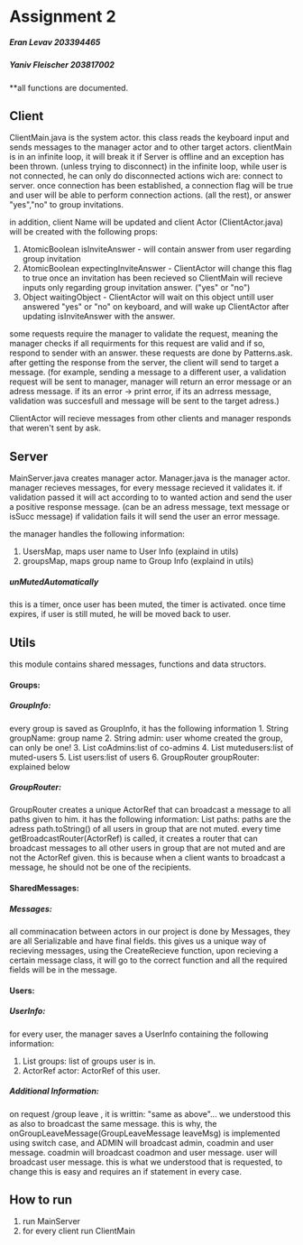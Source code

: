 Assignment 2
=========================

##### Eran Levav 203394465
##### Yaniv Fleischer 203817002


**all functions are documented.

## Client
ClientMain.java is the system actor.
this class reads the keyboard input and sends messages to the manager actor and to other 
target actors.
clientMain is in an infinite loop, it will break it if Server is offline and an exception has been thrown. (unless trying to disconnect)
in the infinite loop, while user is not connected, he can only do disconnected actions wich are:
connect to server.
once connection has been established, a connection flag will be true and user will be able to perform connection actions. (all the rest), or answer "yes","no" to group invitations.

in addition, client Name will be updated and client Actor (ClientActor.java) will be created with the following props:
1. AtomicBoolean isInviteAnswer - will contain answer from user regarding group invitation
2. AtomicBoolean expectingInviteAnswer - ClientActor will change this flag to true once an invitation has been recieved so ClientMain will recieve inputs only regarding group invitation answer. ("yes" or "no")
3. Object waitingObject - ClientActor will wait on this object untill user answered "yes" or "no" on keyboard, and will wake up ClientActor after updating isInviteAnswer with  the answer.

some requests require the manager to validate the request,
meaning the manager checks if all requirments for this request are valid and if so, 
respond to sender with an answer.
these requests are done by Patterns.ask. after getting the response from the server, 
the client will send to target a message.
(for example, sending a message to a different user, a validation request will be sent to manager, manager will return an error message or an adress message. if its an error -> print error, if its an adrress message, validation was succesfull and message will be sent to the target adress.)

ClientActor will recieve messages from other clients and manager responds that weren't sent by ask.


## Server
MainServer.java creates manager actor.
Manager.java is the manager actor.
manager recieves messages, for every message recieved it validates it.
if validation passed it will act according to to wanted action and send the user a positive response message. (can be an adress message, text message or isSucc message)
if validation fails it will send the user an error message.

the manager handles the following information:
1. UsersMap, maps user name to User Info (explaind in utils)
2. groupsMap, maps group name to Group Info (explaind in utils)

##### unMutedAutomatically
this is a timer, once user has been muted, the timer is activated.
once time expires, if user is still muted, he will be moved back to user.

## Utils
this module contains shared messages, functions and data structors.
#### Groups: 
##### GroupInfo: 
every group is saved as GroupInfo, it has the following information
    1. String groupName: group name
    2. String admin: user whome created the group, can only be one!
    3. List<String> coAdmins:list of co-admins
    4. List<String> mutedusers:list of muted-users
    5. List<String> users:list of users
    6. GroupRouter groupRouter: explained below
  
##### GroupRouter:
GroupRouter creates a unique ActorRef that can broadcast a message to all paths given to him.
it has the following information:
List<String> paths: paths are the adress path.toString() of all users in group that are not muted.
every time getBroadcastRouter(ActorRef) is called, it creates a router that can broadcast messages to all other users in group that are not muted and are not the ActorRef given.
this is because when a client wants to broadcast a message, he should not be one of the recipients.
  
  
#### SharedMessages:
##### Messages:
all comminacation between actors in our project is done by Messages,
they are all Serializable and have final fields. this gives us a unique way of recieving messages,
using the CreateRecieve function, upon recieving a certain message class, it will go to the correct function and all the required fields will be in the message.

#### Users:
##### UserInfo:
for every user, the manager saves a UserInfo containing the following information:
1.  List<String> groups: list of groups user is in.
2.  ActorRef actor: ActorRef of this user.

##### Additional Information:
 on request /group leave <groupname>, it is writtin: "same as above"...
we understood this as also to broadcast the same message.
this is why, the onGroupLeaveMessage(GroupLeaveMessage leaveMsg) is implemented using switch case, and ADMIN will broadcast admin, coadmin and user message. coadmin will broadcast coadmon and user message. user will broadcast user message.
this is what we understood that is requested, to change this is easy and requires an if statement in every case.

## How to run

1. run MainServer
2. for every client run ClientMain



